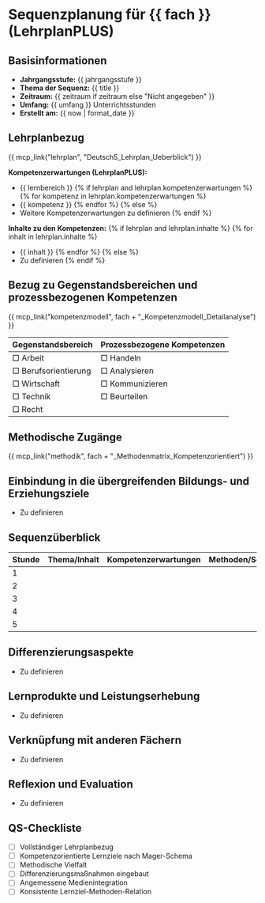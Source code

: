 # Sequenzplanung für {{ fach }} (LehrplanPLUS)

## Basisinformationen
- **Jahrgangsstufe:** {{ jahrgangsstufe }}
- **Thema der Sequenz:** {{ title }}
- **Zeitraum:** {{ zeitraum if zeitraum else "Nicht angegeben" }}
- **Umfang:** {{ umfang }} Unterrichtsstunden
- **Erstellt am:** {{ now | format_date }}

## Lehrplanbezug

{{ mcp_link("lehrplan", "Deutsch5_Lehrplan_Ueberblick") }}

**Kompetenzerwartungen (LehrplanPLUS):**
- {{ lernbereich }}
{% if lehrplan and lehrplan.kompetenzerwartungen %}
{% for kompetenz in lehrplan.kompetenzerwartungen %}
- {{ kompetenz }}
{% endfor %}
{% else %}
- Weitere Kompetenzerwartungen zu definieren
{% endif %}

**Inhalte zu den Kompetenzen:**
{% if lehrplan and lehrplan.inhalte %}
{% for inhalt in lehrplan.inhalte %}
- {{ inhalt }}
{% endfor %}
{% else %}
- Zu definieren
{% endif %}

## Bezug zu Gegenstandsbereichen und prozessbezogenen Kompetenzen

{{ mcp_link("kompetenzmodell", fach + "_Kompetenzmodell_Detailanalyse") }}

| Gegenstandsbereich | Prozessbezogene Kompetenzen |
|-------------------|----------------------------|
| □ Arbeit           | □ Handeln                   |
| □ Berufsorientierung | □ Analysieren              |
| □ Wirtschaft       | □ Kommunizieren             |
| □ Technik          | □ Beurteilen                |
| □ Recht            |                            |

## Methodische Zugänge

{{ mcp_link("methodik", fach + "_Methodenmatrix_Kompetenzorientiert") }}

## Einbindung in die übergreifenden Bildungs- und Erziehungsziele
- Zu definieren

## Sequenzüberblick

| Stunde | Thema/Inhalt | Kompetenzerwartungen | Methoden/Sozialformen | Materialien/Medien | Lernziele |
|--------|-------------|---------------------|----------------------|-------------------|-----------|
| 1 | | | | | |
| 2 | | | | | |
| 3 | | | | | |
| 4 | | | | | |
| 5 | | | | | |

## Differenzierungsaspekte
- Zu definieren

## Lernprodukte und Leistungserhebung
- Zu definieren

## Verknüpfung mit anderen Fächern
- Zu definieren

## Reflexion und Evaluation
- Zu definieren

## QS-Checkliste
- [ ] Vollständiger Lehrplanbezug
- [ ] Kompetenzorientierte Lernziele nach Mager-Schema
- [ ] Methodische Vielfalt
- [ ] Differenzierungsmaßnahmen eingebaut
- [ ] Angemessene Medienintegration
- [ ] Konsistente Lernziel-Methoden-Relation
